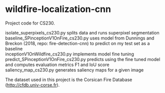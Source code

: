 # wildfire-localization-cnn

Project code for CS230.  
  
isolate_superpixels_cs230.py splits data and runs superpixel segmentation  
baseline_SPinceptionV1OnFire_cs230.py uses model from Dunnings and Breckon (2018, repo: fire-detection-cnn) to predict on my test set as a baseline    
inceptionV1OnWildfire_cs230.py implements model fine tuning  
predict_SPinceptionV1OnFire_cs230.py predicts using the fine tuned model and computes evaluation metrics F1 and IoU score  
saliency_map_cs230.py generates saliency maps for a given image  
  
The dataset used in this project is the Corsican Fire Database (http://cfdb.univ-corse.fr).